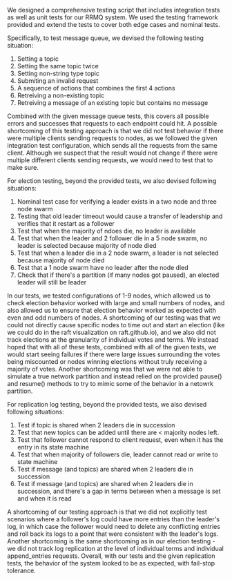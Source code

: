 We designed a comprehensive testing script that includes integration tests as well as unit tests for our RRMQ system. We used the testing framework provided and extend the tests to cover both edge cases and nominal tests. 

Specifically, to test message queue, we devised the following testing situation:

1. Setting a topic
2. Setting the same topic twice
3. Setting non-string type topic
4. Submiting an invalid request
5. A sequence of actions that combines the first 4 actions
6. Retreiving a non-existing topic
7. Retreiving a message of an existing topic but contains no message

Combined with the given message queue tests, this covers all possible errors and successes that requests to each endpoint could hit. A possible shortcoming of this testing approach is that we did not test behavior if there were multiple clients sending requests to nodes, as we followed the given integration test configuration, which sends all the requests from the same client. Although we suspect that the result would not change if there were multiple different clients sending requests, we would need to test that to make sure.

For election testing, beyond the provided tests, we also devised following situations:
1. Nominal test case for verifying a leader exists in a two node and three node swarm
2. Testing that old leader timeout would cause a transfer of leadership and verifies that it restart as a follower
3. Test that when the majority of ndoes die, no leader is available
4. Test that when the leader and 2 follower die in a 5 node swarm, no leader is selected because majority of node died
5. Test that when a leader die in a 2 node swarm, a leader is not selected because majority of node died
6. Test that a 1 node swarm have no leader after the node died
7. Check that if there's a partition (if many nodes got paused), an elected leader will still be leader


In our tests, we tested configurations of 1-9 nodes, which allowed us to check election behavior worked with large and small numbers of nodes, and also allowed us to ensure that election behavior worked as expected with even and odd numbers of nodes. A shortcoming of our testing was that we could not directly cause specific nodes to time  out and start an election (like we could do in the raft visualization on raft.github.io), and we also did not track elections at the granularity of individual votes and terms. We instead hoped that with all of these tests, combined with all of the given tests, we would start seeing failures if there were large issues surrounding the votes being miscounted or nodes winning elections without truly receiving a majority of votes. Another shortcoming was that we were not able to simulate a true network partition and instead relied on the provided pause() and resume() methods to try to mimic some of the behavior in a netowrk partition.

For replication log testing, beyond the provided tests, we also devised following situations:
1. Test if topic is shared when 2 leaders die in succession
2. Test that new topics can be added until there are < majority nodes left.
3. Test that follower cannot respond to client request, even when it has the entry in its state machine
4. Test that when majority of followers die, leader cannot read or write to state machine
5. Test if message (and topics) are shared when 2 leaders die in succession
6. Test if message (and topics) are shared when 2 leaders die in succession, and there's a gap in terms between when a message is set and when it is read

A shortcoming of our testing approach is that we did not explicitly test scenarios where a follower's log could have more entries than the leader's log, in which case the follower would need to delete any conflicting entries and roll back its logs to a point that were consistent with the leader's logs. Another shortcoming is the same shortcoming as in our election testing - we did not track log replication at the level of individual terms and individual append_entries requests. Overall, with our tests and the given replication tests, the behavior of the system looked to be as expected, with fail-stop tolerance.